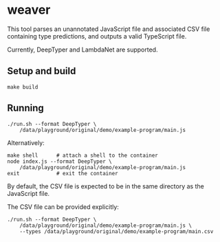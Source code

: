 # weaver

This tool parses an unannotated JavaScript file and associated CSV file
containing type predictions, and outputs a valid TypeScript file.

Currently, DeepTyper and LambdaNet are supported.

## Setup and build

    make build

## Running

    ./run.sh --format DeepTyper \
        /data/playground/original/demo/example-program/main.js

Alternatively:

    make shell      # attach a shell to the container
    node index.js --format DeepTyper \
        /data/playground/original/demo/example-program/main.js
    exit            # exit the container

By default, the CSV file is expected to be in the same directory as the
JavaScript file.

The CSV file can be provided explicitly:

    ./run.sh --format DeepTyper \
        /data/playground/original/demo/example-program/main.js \
        --types /data/playground/original/demo/example-program/main.csv
